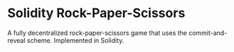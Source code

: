 # Solidity Rock-Paper-Scissors

A fully decentralized rock-paper-scissors game that uses the commit-and-reveal scheme. Implemented in Solidity.

